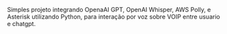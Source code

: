 Simples projeto integrando OpenaAI GPT, OpenAI Whisper, AWS Polly, e Asterisk utilizando Python, para interação por voz sobre VOIP entre usuario e chatgpt.
